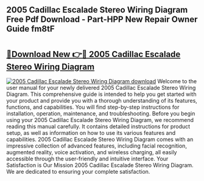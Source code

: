 ## 2005 Cadillac Escalade Stereo Wiring Diagram Free Pdf Download - Part-HPP New Repair Owner Guide fm8tF

# <h2><a href="http://dfqkaq1.blite.top/?on=2005+Cadillac+Escalade+Stereo+Wiring+Diagram">🔗Download New 👉🔴 2005 Cadillac Escalade Stereo Wiring Diagram</a></h2>

[![2005 Cadillac Escalade Stereo Wiring Diagram download](https://i.imgur.com/lujVjoI.png)](http://dfqkaq1.blite.top/?on=2005+Cadillac+Escalade+Stereo+Wiring+Diagram)
Welcome to the user manual for your newly delivered 2005 Cadillac Escalade Stereo Wiring Diagram. This comprehensive guide is intended to help you get started with your product and provide you with a thorough understanding of its features, functions, and capabilities. You will find step-by-step instructions for installation, operation, maintenance, and troubleshooting. Before you begin using your 2005 Cadillac Escalade Stereo Wiring Diagram, we recommend reading this manual carefully. It contains detailed instructions for product setup, as well as information on how to use its various features and capabilities. 2005 Cadillac Escalade Stereo Wiring Diagram comes with an impressive collection of advanced features, including facial recognition, augmented reality, voice activation, and wireless charging, all easily accessible through the user-friendly and intuitive interface. Your Satisfaction is Our Mission 2005 Cadillac Escalade Stereo Wiring Diagram. We are dedicated to ensuring your complete satisfaction.
